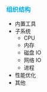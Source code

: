 ### <font color=#00b0f0>组织结构</font>

- 内置工具
- 子系统
    - CPU
    - 内存
    - 磁盘 IO
    - 网络 IO
    - 进程
- 性能优化
- 其他
